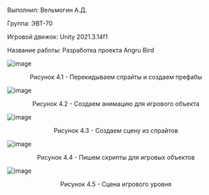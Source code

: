 <p align="left">
  Выполнил: Вельмогин А.Д.
  </p>
<p align="left"> Группа: ЭВТ-70
  </p>
<p align="left"> Игровой движок: Unity 2021.3.14f1
  </p>
<p align="left"> Название работы: Разработка проекта Angru Bird
  </p>


![image](https://user-images.githubusercontent.com/119512231/205588855-7db087c5-9023-447f-a150-ec3e7a51ac14.png)




<p align="center">
Рисунок 4.1 - Перекидываем спрайты и создаем префабы
</p>



![image](https://user-images.githubusercontent.com/119512231/205589089-dd2f204e-5ec7-4a93-af3a-93b8de7dcd0f.png)


<p align="center">
Рисунок 4.2 - Создаем анимацию для игрового объекта 
</p>

![image](https://user-images.githubusercontent.com/119512231/205589196-9853fd79-101a-47b6-8694-70e668f37c16.png)



<p align="center">
Рисунок 4.3 - Создаем сцену из спрайтов 
</p>


![image](https://user-images.githubusercontent.com/119512231/205589230-9ceb194d-43d6-45a2-9709-6ac5b695b588.png)



<p align="center">
Рисунок 4.4 - Пишем скрипты для игровых объектов 
</p>


![image](https://user-images.githubusercontent.com/119512231/205589346-26da0d04-123b-4561-821e-4271ab9ada77.png)


<p align="center">
Рисунок 4.5 - Сцена игрового уровня
</p>
